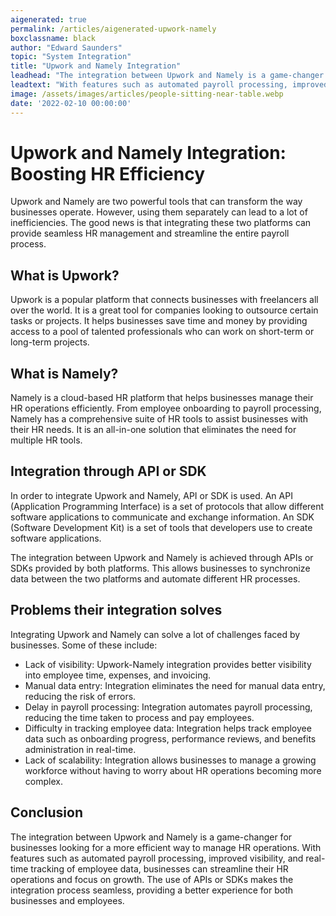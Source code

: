 ```yaml
---
aigenerated: true
permalink: /articles/aigenerated-upwork-namely
boxclassname: black
author: "Edward Saunders"
topic: "System Integration"
title: "Upwork and Namely Integration"
leadhead: "The integration between Upwork and Namely is a game-changer for businesses looking for a more efficient way to manage HR operations"
leadtext: "With features such as automated payroll processing, improved visibility, and real-time tracking of employee data, businesses can streamline their HR operations and focus on growth. The use of APIs or SDKs makes the integration process seamless, providing a better experience for both businesses and employees."
image: /assets/images/articles/people-sitting-near-table.webp
date: '2022-02-10 00:00:00'
---
```

<div class="arttext">
<h1>Upwork and Namely Integration: Boosting HR Efficiency</h1>

<p>Upwork and Namely are two powerful tools that can transform the way businesses operate. However, using them separately can lead to a lot of inefficiencies. The good news is that integrating these two platforms can provide seamless HR management and streamline the entire payroll process.

<h2>What is Upwork?</h2>

<p>Upwork is a popular platform that connects businesses with freelancers all over the world. It is a great tool for companies looking to outsource certain tasks or projects. It helps businesses save time and money by providing access to a pool of talented professionals who can work on short-term or long-term projects.

<h2>What is Namely?</h2>

<p>Namely is a cloud-based HR platform that helps businesses manage their HR operations efficiently. From employee onboarding to payroll processing, Namely has a comprehensive suite of HR tools to assist businesses with their HR needs. It is an all-in-one solution that eliminates the need for multiple HR tools.

<h2>Integration through API or SDK</h2>

<p>In order to integrate Upwork and Namely, API or SDK is used. An API (Application Programming Interface) is a set of protocols that allow different software applications to communicate and exchange information. An SDK (Software Development Kit) is a set of tools that developers use to create software applications.

<p>The integration between Upwork and Namely is achieved through APIs or SDKs provided by both platforms. This allows businesses to synchronize data between the two platforms and automate different HR processes.

<h2>Problems their integration solves</h2>

<p>Integrating Upwork and Namely can solve a lot of challenges faced by businesses. Some of these include:

<ul>
	<li>Lack of visibility: Upwork-Namely integration provides better visibility into employee time, expenses, and invoicing.</li>
	<li>Manual data entry: Integration eliminates the need for manual data entry, reducing the risk of errors.</li>
	<li>Delay in payroll processing: Integration automates payroll processing, reducing the time taken to process and pay employees.</li>
	<li>Difficulty in tracking employee data: Integration helps track employee data such as onboarding progress, performance reviews, and benefits administration in real-time.</li>
	<li>Lack of scalability: Integration allows businesses to manage a growing workforce without having to worry about HR operations becoming more complex.</li>
</ul>

<h2>Conclusion</h2>

<p>The integration between Upwork and Namely is a game-changer for businesses looking for a more efficient way to manage HR operations. With features such as automated payroll processing, improved visibility, and real-time tracking of employee data, businesses can streamline their HR operations and focus on growth. The use of APIs or SDKs makes the integration process seamless, providing a better experience for both businesses and employees.</p>

</div>